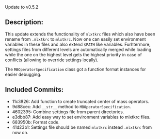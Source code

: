 Update to v0.5.2

Description:
------------
This update extends the functionality of `mlxtkrc` files which also have been rename from `.mlxtkrc` to `mlxtkrc`. Now one can easily set environment variables in these files and also extend `$PATH` like variables. Furhtermore, settings files from different levels are automatically merged while loading while the one on the highest level gets the highest priority in case of conflicts (allowing to override settings locally).

The `MBOperatorSpecification` class got a function format instances for easier debugging.

Included Commits:
-----------------
- 11c3826: Add function to create truncated center of mass operators.
- 9d88cec: Add `__str__` method to `MBOperatorSpecification`.
- 4602395: Combine settings file from parent directories.
- e3dbb87: Add easy way to set environment variables to mlxtkrc files.
- 683950b: Format code.
- 41d23b1: Settings file should be named `mlxtkrc` instead `.mlxtkrc` from now on.
